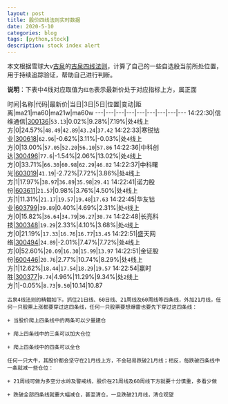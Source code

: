 ```yaml
---
layout: post
title: 股价四线法则实时数据
date: 2020-5-10
categories: blog
tags: [python,stock]
description: stock index alert
---
```



本文根据雪球大v[古泉](https://xueqiu.com/u/7148646888)的[古泉四线法则](https://xueqiu.com/7148646888/130498192)，计算了自己的一些自选股当前所处位置，用于持续追踪验证，帮助自己进行判断。

**说明**：下表中4线对应取值为`红色`表示最新价处于对应指标上方，属正面

时间|名称|代码|最新价|当日|3日|5日|位置|变动|距离|ma21|ma60|ma21w|ma60w
---|---|---|---|---|---|---|---|---
14:22:30|信维通信|[300136](https://xueqiu.com/S/SZ300136)|`53.13`|0.02%|9.28%|7.19%|处`4`线上方|0|24.57%|`48.49`|`42.89`|`43.24`|`37.42`
14:22:33|寒锐钴业|[300618](https://xueqiu.com/S/SZ300618)|`62.96`|-0.62%|3.11%|-0.03%|处`4`线上方|0|13.00%|`57.05`|`52.20`|`56.10`|`57.86`
14:22:36|中科创达|[300496](https://xueqiu.com/S/SZ300496)|`77.6`|-1.54%|2.06%|13.02%|处`4`线上方|0|33.71%|`66.30`|`60.98`|`62.29`|`46.82`
14:22:37|中科曙光|[603019](https://xueqiu.com/S/SH603019)|`41.19`|-2.72%|7.72%|3.86%|处`4`线上方|1|17.97%|`38.97`|`36.89`|`35.98`|`29.41`
14:22:41|诺力股份|[603611](https://xueqiu.com/S/SH603611)|`21.57`|0.98%|3.76%|4.50%|处`4`线上方|1|11.31%|`21.17`|`19.57`|`19.48`|`17.63`
14:22:45|华友钴业|[603799](https://xueqiu.com/S/SH603799)|`39.89`|0.40%|4.69%|2.31%|处`4`线上方|0|15.82%|`36.64`|`34.79`|`36.27`|`30.74`
14:22:48|长亮科技|[300348](https://xueqiu.com/S/SZ300348)|`19.29`|2.33%|4.10%|3.68%|处`4`线上方|0|21.19%|`17.33`|`16.76`|`16.77`|`13.45`
14:22:51|盛天网络|[300494](https://xueqiu.com/S/SZ300494)|`24.89`|-2.01%|7.47%|7.72%|处`4`线上方|0|52.60%|`20.09`|`16.30`|`15.99`|`13.97`
14:22:51|金证股份|[600446](https://xueqiu.com/S/SH600446)|`20.76`|2.77%|10.74%|8.29%|处`4`线上方|1|12.62%|`18.44`|`17.54`|`18.29`|`19.57`
14:22:54|赢时胜|[300377](https://xueqiu.com/S/SZ300377)|`9.74`|4.96%|11.29%|9.34%|处`2`线上方|1|-0.05%|`8.73`|`9.50`|10.14|10.87

```
古泉4线法则的精髓如下。抓住21日线、60日线、21周线及60周线等四条线，外加21月线，任何一只股票上涨都要穿过这四条线，任何一只股票要想爆雷也要先下穿过这四条线：

+ 当股价爬上四条线中的两条可以少量建仓

+ 爬上四条线中的三条可以加大仓位

+ 爬上四条线中的四条可以全仓

任何一只大牛，其股价都会坚守在21月线上方，不会轻易跌破21月线；相反，每跌破四条线中一条就减一些仓位：

+ 21周线可做为多空分水岭及警戒线，股价在21周线及60周线下方就要十分慎重，多看少做

+ 跌破全部四条线就要大幅减仓，甚至清仓，一旦跌破21月线，清仓观望
```